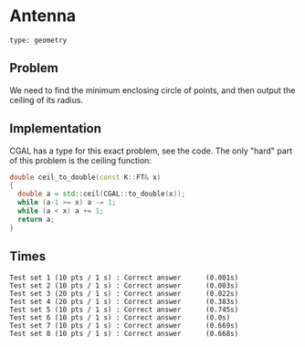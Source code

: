 # Antenna

```
type: geometry
```

## Problem

We need to find the minimum enclosing circle of points, and then output the
ceiling of its radius.

## Implementation

CGAL has a type for this exact problem, see the code. The only "hard" part of this problem is the ceiling function:
```c++
double ceil_to_double(const K::FT& x)
{
  double a = std::ceil(CGAL::to_double(x));
  while (a-1 >= x) a -= 1;
  while (a < x) a += 1;
  return a;
}
```

## Times

```
Test set 1 (10 pts / 1 s) : Correct answer      (0.001s)
Test set 2 (10 pts / 1 s) : Correct answer      (0.003s)
Test set 3 (20 pts / 1 s) : Correct answer      (0.022s)
Test set 4 (20 pts / 1 s) : Correct answer      (0.383s)
Test set 5 (10 pts / 1 s) : Correct answer      (0.745s)
Test set 6 (10 pts / 1 s) : Correct answer      (0.0s)
Test set 7 (10 pts / 1 s) : Correct answer      (0.669s)
Test set 8 (10 pts / 1 s) : Correct answer      (0.668s)
```
